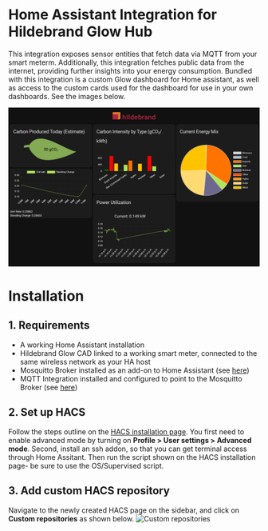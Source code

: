 # Home Assistant Integration for Hildebrand Glow Hub
This integration exposes sensor entities that fetch data via MQTT from your smart meterm. Additionally, this integration fetches public data from the internet, providing further insights into your energy consumption. Bundled with this integration is a custom Glow dashboard for Home assistant, as well as access to the custom cards used for the dashboard for use in your own dashboards. See the images below.

![Custom Integration Dashboard](./ha-dashboard.png)

# Installation
## 1. Requirements
- A working Home Assistant installation
- Hildebrand Glow CAD linked to a working smart meter, connected to the same wireless network as your HA host
- Mosquitto Broker installed as an add-on to Home Assistant (see [here](https://github.com/home-assistant/addons/blob/master/mosquitto/DOCS.md))
- MQTT Integration installed and configured to point to the Mosquitto Broker (see [here](https://www.home-assistant.io/integrations/mqtt/))

## 2. Set up HACS
Follow the steps outline on the [HACS installation page](https://hacs.xyz/docs/setup/prerequisites). You first need to enable advanced mode by turning on **Profile > User settings > Advanced mode**. Second, install an ssh addon, so that you can get terminal access through Home Assitant. Then run the script shown on the HACS installation page- be sure to use the OS/Supervised script.

## 3. Add custom HACS repository
Navigate to the newly created HACS page on the sidebar, and click on **Custom repositories** as shown below.
![Custom repositories](https://github.com/user-attachments/assets/e0445598-0787-4f0a-bd49-0fd5ab036314)

